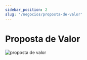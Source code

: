 ```yaml
---
sidebar_position: 2
slug: '/negocios/proposta-de-valor'
---
```


# Proposta de Valor

![proposta de valor](/img/proposta_de_valor.png)
